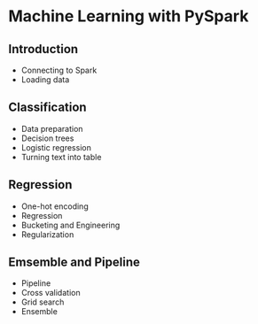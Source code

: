 # Machine Learning with PySpark

## Introduction

* Connecting to Spark
* Loading data

## Classification

* Data preparation
* Decision trees
* Logistic regression
* Turning text into table

## Regression

* One-hot encoding
* Regression
* Bucketing and Engineering
* Regularization

## Emsemble and Pipeline

* Pipeline
* Cross validation
* Grid search
* Ensemble
